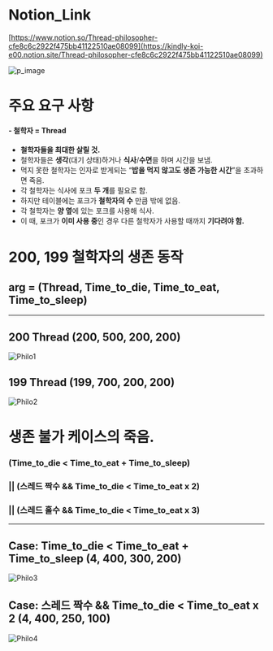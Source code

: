 # Notion_Link
[https://www.notion.so/Thread-philosopher-cfe8c6c2922f475bb41122510ae08099](https://kindly-koi-e00.notion.site/Thread-philosopher-cfe8c6c2922f475bb41122510ae08099)

![p_image](https://github.com/WEJOJO/Philosopher/assets/46590247/03d66346-b135-430f-967d-30a886b6a136)

# 주요 요구 사항
#### - 철학자 = Thread
- **철학자들을 최대한 살릴 것.**
- 철학자들은 **생각**(대기 상태)하거나 **식사**/**수면**을 하며 시간을 보냄.
- 먹지 못한 철학자는 인자로 받게되는 “**밥을 먹지 않고도 생존 가능한 시간**”을 초과하면 죽음.
- 각 철학자는 식사에 포크 **두 개**를 필요로 함.
- 하지만 테이블에는 포크가 **철학자의 수** 만큼 밖에 없음.
- 각 철학자는 **양 옆**에 있는 포크를 사용해 식사.
- 이 때, 포크가 **이미 사용 중**인 경우 다른 철학자가 사용할 때까지 **기다려야 함.**

# 200, 199 철학자의 생존 동작
## arg = (Thread, Time_to_die, Time_to_eat, Time_to_sleep)
------------------------------------------------------------------------------------------------------------------------------------------------

## 200 Thread (200, 500, 200, 200)

![Philo1](https://github.com/WEJOJO/Philosopher/assets/46590247/5aea140b-74f0-49ed-92aa-b1674067d7fd)


## 199 Thread (199, 700, 200, 200)
![Philo2](https://github.com/WEJOJO/Philosopher/assets/46590247/772afa74-aacf-4806-b667-179d4ec60eb7)



# 생존 불가 케이스의 죽음.
### (Time_to_die < Time_to_eat + Time_to_sleep) 
### || (스레드 짝수 && Time_to_die < Time_to_eat x 2) 
### || (스레드 홀수 && Time_to_die < Time_to_eat x 3)
------------------------------------------------------------------------------------------------------------------------------------------------

## Case: Time_to_die < Time_to_eat + Time_to_sleep (4, 400, 300, 200)
![Philo3](https://github.com/WEJOJO/Philosopher/assets/46590247/d81f21c8-ec2d-498a-94cc-a91a998a449f)

## Case: 스레드 짝수 && Time_to_die < Time_to_eat x 2 (4, 400, 250, 100)
![Philo4](https://github.com/WEJOJO/Philosopher/assets/46590247/597a1062-c723-4020-aa23-2348991a20f0)

